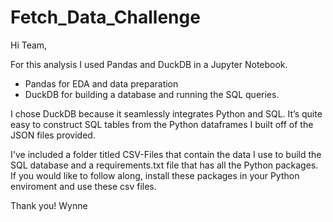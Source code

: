 # Fetch_Data_Challenge

Hi Team, 

For this analysis I used Pandas and DuckDB in a Jupyter Notebook.
- Pandas for EDA and data preparation
- DuckDB for building a database and running the SQL queries. 

I chose DuckDB because it seamlessly integrates Python and SQL. It’s quite easy to construct SQL tables from the Python dataframes I built off of the JSON files provided.

I've included a folder titled CSV-Files that contain the data I use to build the SQL database and a requirements.txt file that has all the Python packages. If you would like to follow along, install these packages in your Python enviroment and use these csv files.

Thank you!
Wynne
